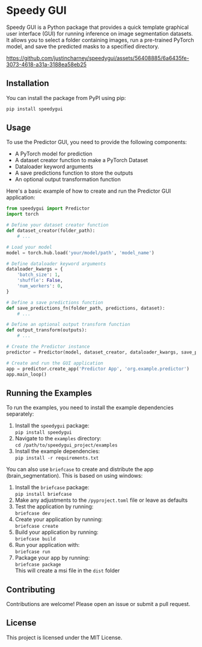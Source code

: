 # Speedy GUI

Speedy GUI is a Python package that provides a quick template graphical user interface (GUI) for running inference on image segmentation datasets. 
It allows you to select a folder containing images, run a pre-trained PyTorch model, and save the predicted masks to a specified directory.

https://github.com/justincharney/speedygui/assets/56408885/6a6435fe-3073-4618-a31a-3188ea58eb25

## Installation

You can install the package from PyPI using pip:

```python
pip install speedygui
```

## Usage

To use the Predictor GUI, you need to provide the following components:

- A PyTorch model for prediction
- A dataset creator function to make a PyTorch Dataset
- Dataloader keyword arguments
- A save predictions function to store the outputs
- An optional output transformation function

Here's a basic example of how to create and run the Predictor GUI application:

```python
from speedygui import Predictor
import torch

# Define your dataset creator function
def dataset_creator(folder_path):
    # ...

# Load your model
model = torch.hub.load('your/model/path', 'model_name')

# Define dataloader keyword arguments
dataloader_kwargs = {
    'batch_size': 1,
    'shuffle': False,
    'num_workers': 0,
}

# Define a save predictions function
def save_predictions_fn(folder_path, predictions, dataset):
    # ...

# Define an optional output transform function
def output_transform(outputs):
    # ...

# Create the Predictor instance
predictor = Predictor(model, dataset_creator, dataloader_kwargs, save_predictions_fn=save_predictions_fn, output_transform=output_transform)

# Create and run the GUI application
app = predictor.create_app('Predictor App', 'org.example.predictor')
app.main_loop() 
```
## Running the Examples

To run the examples, you need to install the example dependencies separately:

1. Install the `speedygui` package: <br> ```pip install speedygui```
2. Navigate to the `examples` directory: <br> `cd /path/to/speedygui_project/examples`
3. Install the example dependencies: <br> ```pip install -r requirements.txt```

You can also use `briefcase` to create and distribute the app (brain_segmentation). 
This is based on using windows:
1. Install the `briefcase` package: <br> ```pip install briefcase```
2. Make any adjustments to the `/pyproject.toml` file or leave as defaults
3. Test the application by running: <br> ```briefcase dev``` 
4. Create your application by running: <br> ```briefcase create```
5. Build your application by running: <br> ```briefcase build```
6. Run your application with: <br> ```briefcase run```
7. Package your app by running: <br> ```briefcase package```
<br> This will create a msi file in the `dist` folder

## Contributing

Contributions are welcome! Please open an issue or submit a pull request.

## License

This project is licensed under the MIT License.
